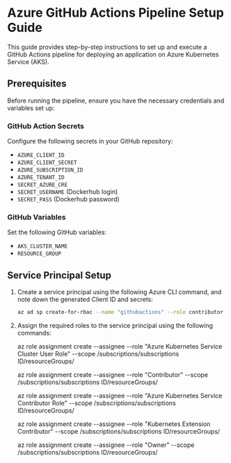 # Azure GitHub Actions Pipeline Setup Guide

This guide provides step-by-step instructions to set up and execute a GitHub Actions pipeline for deploying an application on Azure Kubernetes Service (AKS).

## Prerequisites

Before running the pipeline, ensure you have the necessary credentials and variables set up:

### GitHub Action Secrets

Configure the following secrets in your GitHub repository:
- `AZURE_CLIENT_ID`
- `AZURE_CLIENT_SECRET`
- `AZURE_SUBSCRIPTION_ID`
- `AZURE_TENANT_ID`
- `SECRET_AZURE_CRE`
- `SECRET_USERNAME` (Dockerhub login)
- `SECRET_PASS` (Dockerhub password)

### GitHub Variables
Set the following GitHub variables:
- `AKS_CLUSTER_NAME`
- `RESOURCE_GROUP`

## Service Principal Setup

1. Create a service principal using the following Azure CLI command, and note down the generated Client ID and secrets:
   
   ```bash
   az ad sp create-for-rbac --name "githubactions" --role contributor --scopes /subscriptions/595cde91-1448-4867-beca-c97b439bbc31/resourceGroups/test_env --sdk-auth
2. Assign the required roles to the service principal using the following commands:
   

   az role assignment create --assignee <principalId> --role "Azure Kubernetes Service Cluster User Role" --scope 
   /subscriptions/subscriptions ID/resourceGroups/<resource-groupname>

   az role assignment create --assignee <principalId> --role "Contributor" --scope /subscriptions/subscriptions 
   ID/resourceGroups/<resource-groupname>

   az role assignment create --assignee <principalId> --role "Azure Kubernetes Service Contributor Role" --scope 
   /subscriptions/subscriptions ID/resourceGroups/<resource-groupname>

   az role assignment create --assignee <principalId> --role "Kubernetes Extension Contributor" --scope 
   /subscriptions/subscriptions ID/resourceGroups/<resource-groupname>

   az role assignment create --assignee <principalId> --role "Owner" --scope /subscriptions/subscriptions 
   ID/resourceGroups/<resource-groupname>
